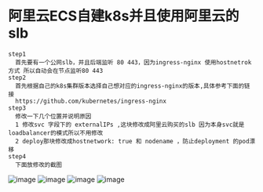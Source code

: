 # 阿里云ECS自建k8s并且使用阿里云的slb

```
step1
  首先要有一个公网slb，并且后端监听 80 443，因为ingress-nginx 使用hostnetrok方式 所以自动会在节点监听80 443
step2
  首先根据自己的k8s集群版本选择自己想对应的ingress-nginx的版本,具体参考下面的链接
  https://github.com/kubernetes/ingress-nginx
step3
  修改一下几个位置并说明原因
  1 修改svc 字段下的 externalIPs ,这块修改成阿里云购买的slb 因为本身svc就是loadbalancer的模式所以不用修改
  2 deploy那块修改成hostnetwork: true 和 nodename ，防止deployment 的pod漂移
step4
  下面放修改的截图
```
![image](https://github.com/wuchenyanghaoshuai/others/assets/39818267/1eece38c-8fb2-493d-89f9-3a4925789f07)
![image](https://github.com/wuchenyanghaoshuai/others/assets/39818267/200605a8-621f-4933-82ba-f55e21750776)
![image](https://github.com/wuchenyanghaoshuai/others/assets/39818267/7bdc26b5-3cd2-4501-b787-7142cf40dc5b)
![image](https://github.com/wuchenyanghaoshuai/others/assets/39818267/efb52877-5741-465d-bd69-2b501e224fef)


